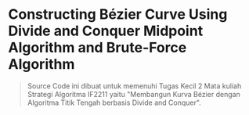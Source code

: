 # Constructing Bézier Curve Using Divide and Conquer Midpoint Algorithm and Brute-Force Algorithm
> Source Code ini dibuat untuk memenuhi Tugas Kecil 2 Mata kuliah Strategi Algoritma IF2211 yaitu "Membangun Kurva Bézier dengan Algoritma Titik Tengah berbasis Divide and Conquer".